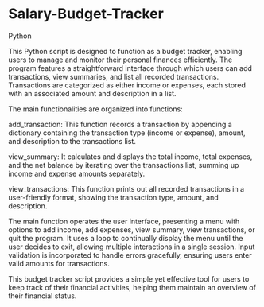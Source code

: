 # Salary-Budget-Tracker
Python


This Python script is designed to function as a budget tracker, enabling users to manage and monitor their personal finances efficiently. The program features a straightforward interface through which users can add transactions, view summaries, and list all recorded transactions. Transactions are categorized as either income or expenses, each stored with an associated amount and description in a list.

The main functionalities are organized into functions:

add_transaction: This function records a transaction by appending a dictionary containing the transaction type (income or expense), amount, and description to the transactions list.

view_summary: It calculates and displays the total income, total expenses, and the net balance by iterating over the transactions list, summing up income and expense amounts separately.

view_transactions: This function prints out all recorded transactions in a user-friendly format, showing the transaction type, amount, and description.

The main function operates the user interface, presenting a menu with options to add income, add expenses, view summary, view transactions, or quit the program. It uses a loop to continually display the menu until the user decides to exit, allowing multiple interactions in a single session. Input validation is incorporated to handle errors gracefully, ensuring users enter valid amounts for transactions.

This budget tracker script provides a simple yet effective tool for users to keep track of their financial activities, helping them maintain an overview of their financial status.
